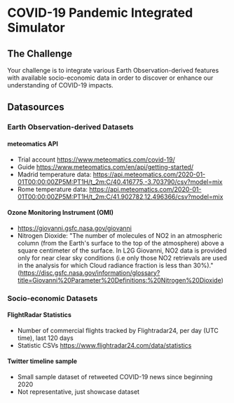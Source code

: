 # COVID-19 Pandemic Integrated Simulator

## The Challenge
Your challenge is to integrate various Earth Observation-derived features with available socio-economic data in order to discover or enhance our understanding of COVID-19 impacts.

## Datasources

### Earth Observation-derived Datasets

#### meteomatics API
- Trial account https://www.meteomatics.com/covid-19/
- Guide https://www.meteomatics.com/en/api/getting-started/
- Madrid temperature data: https://api.meteomatics.com/2020-01-01T00:00:00ZP5M:PT1H/t_2m:C/40.416775,-3.703790/csv?model=mix
- Rome temperature data: https://api.meteomatics.com/2020-01-01T00:00:00ZP5M:PT1H/t_2m:C/41.902782,12.496366/csv?model=mix

#### Ozone Monitoring Instrument (OMI)
- https://giovanni.gsfc.nasa.gov/giovanni
- Nitrogen Dioxide: "The number of molecules of NO2 in an atmospheric column (from the Earth's surface to the top of the atmosphere) above a square centimeter of the surface. In L2G Giovanni, NO2 data is provided only for near clear sky conditions (i.e only those NO2 retrievals are used in the analysis for which Cloud radiance fraction is less than 30%)." (https://disc.gsfc.nasa.gov/information/glossary?title=Giovanni%20Parameter%20Definitions:%20Nitrogen%20Dioxide)

### Socio-economic Datasets

#### FlightRadar Statistics
- Number of commercial flights tracked by Flightradar24, per day (UTC time), last 120 days
- Statistic CSVs https://www.flightradar24.com/data/statistics

#### Twitter timeline sample
- Small sample dataset of retweeted COVID-19 news since beginning 2020
- Not representative, just showcase dataset